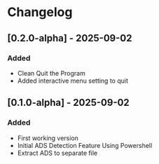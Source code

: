 # Changelog

## [0.2.0-alpha] - 2025-09-02
### Added 
- Clean Quit the Program
- Added interactive menu setting to quit

## [0.1.0-alpha] - 2025-09-02
### Added
- First working version
- Initial ADS Detection Feature Using Powershell
- Extract ADS to separate file